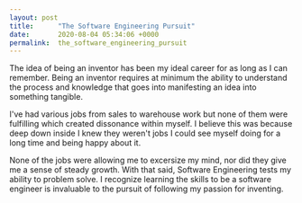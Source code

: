 ```yaml
---
layout: post
title:      "The Software Engineering Pursuit"
date:       2020-08-04 05:34:06 +0000
permalink:  the_software_engineering_pursuit
---
```



The idea of being an inventor has been my ideal career for as long as I can remember. Being an inventor requires at minimum the ability to understand the process and knowledge that goes into manifesting an idea into something tangible.

I've had various jobs from sales to warehouse work but none of them were fulfilling which created dissonance within myself. I believe this was because deep down inside I knew they weren't jobs I could see myself doing for a long time and being happy about it.

None of the jobs were allowing me to excersize my mind, nor did they give me a sense of steady growth. With that said, Software Engineering tests my ability to problem solve. I recognize learning the skills to be a software engineer is invaluable to the pursuit of following my passion for inventing.

